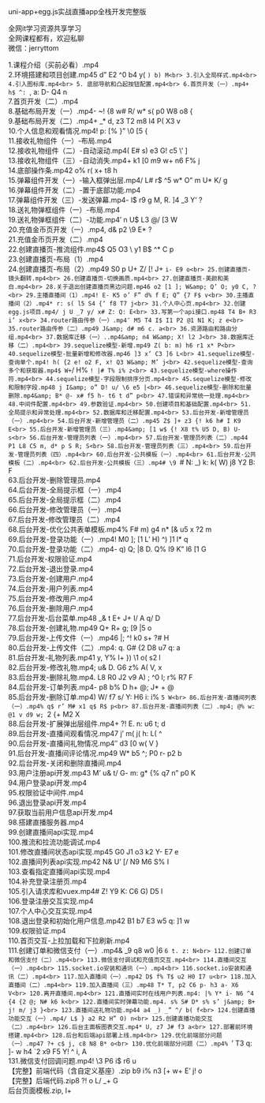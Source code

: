 uni-app+egg.js实战直播app全栈开发完整版

全网it学习资源共享学习<br>全网课程都有，欢迎私聊<br>微信：jerryttom<br>

1.课程介绍（买前必看）.mp4<br> 2.环境搭建和项目创建.mp45 d” E2 ^0 b4 y( `) b) M<br> 3.引入全局样式.mp4<br> 4.引入图标库.mp4<br> 5. 底部导航和凸起按钮配置.mp4<br> 6.首页开发（一）.mp4+ h$ ^: `, a: D- Q4 n<br> 7.首页开发（二）.mp4<br> 8.基础布局开发（一）.mp4- ~! {8 w# R/ w* s( p0 W8 o8 {<br> 9.基础布局开发（二）.mp4+ _* d, z3 T2 m8 l4 P( X3 v<br> 10.个人信息和观看情况.mp4! p: [% }” \0 [5 {<br> 11.接收礼物组件（一）-布局.mp4<br> 12.接收礼物组件（二）-自动滚动.mp4( E# s) e3 G! c5 \’ ]<br> 13.接收礼物组件（三）-自动消失.mp4+ k1 [0 m9 w+ n6 F% j<br> 14.底部操作条.mp42 o% r( x+ t8 h<br> 15.弹幕组件开发（一）-输入框弹出层.mp4/ L# r$ ^5 w* O” m U* K/ g<br> 16.弹幕组件开发（二）-置于底部功能.mp4<br> 17.弹幕组件开发（三）-发送弹幕.mp4- l$ r9 g M, R. ]4 _3 Y’ ?<br> 18.送礼物弹框组件（一）-布局.mp4<br> 19.送礼物弹框组件（二）-功能.mp4′ n U$ L3 @/ [3 W<br> 20.充值金币页开发（一）.mp4, d&amp; p2 \9 E* ?<br> 21.充值金币页开发（二）.mp4<br> 22.创建直播页-推流组件.mp4$ Q5 O3 \ y1 B$ ^* C p<br> 23.创建直播页-布局（1）.mp4<br> 24.创建直播页-布局（2）.mp49 S0 p U+ Z/ [! J+ ` i- E9 o<br> 25.创建直播页-镜头翻转.mp4<br> 26.创建直播页-切换画质.mp4<br> 27.创建直播页-美颜和美白.mp4<br> 28.关于退出创建直播页黑边问题.mp46 o2 [1 ]; W&amp; Q’ O; y0 C, ?<br> 29.主播直播间（1）.mp4! E- K5 o’ F” d% f E; Q” {7 F$ v<br> 30.主播直播间（2）.mp4* r: s( l5 S4 {‘ f8 T7 j<br> 31.个人中心页.mp4<br> 32.创建egg.js项目.mp4/ j U _7 y/ x# Z: Q: E<br> 33.写第一个api接口.mp48 T4 B+ R3 i’ x<br> 34.router路由传参（一）.mp4″ M5 T4 I$ I1 P2 @1 N1 K; z e<br> 35.router路由传参（二）.mp49 J&amp; d# m6 c. a<br> 36.资源路由和路由分组.mp4<br> 37.数据库迁移（一）..mp4&amp; n4 W&amp; X! l2 J<br> 38.数据库迁移（二）.mp4<br> 39.sequelize模型-新增.mp49 Z( b: m) h6 r1 x* P<br> 40.sequelize模型-批量新增和修改器.mp46 ]3 x’ C3 ]6 L<br> 41.sequelize模型-查询单个.mp4! h( {2 e! o2 F, x! Q3 W&amp; M’ j<br> 42.sequelize模型-查询多个和获取器.mp4$ W+ `/ H% `! |# T% i% z<br> 43.sequelize模型-where操作符.mp4<br> 44.sequelize模型-字段限制排序分页.mp4<br> 45.sequelize模型-修改和限制字段.mp48 j I&amp; o” D! u/ \6 e5 |<br> 46.sequelize模型-删除和批量删除.mp4&amp; B* @- x# f5 h- t6 t d” p<br> 47.错误和异常统一处理.mp4<br> 48.中间件配置.mp4<br> 49.参数验证.mp4<br> 50.创建项目和基础配置.mp4<br> 51.全局提示和异常处理.mp4<br> 52.数据库和迁移配置.mp4<br> 53.后台开发-新增管理员（一）.mp4<br> 54.后台开发-新增管理员（二）.mp45 Z$ ]+ z3 {! k6 h# I K9 E<br> 55.后台开发-新增管理员（三）.mp4&amp; [1 w$ {! X8 t% U5 D, B) U- s<br> 56.后台开发-管理员列表（一）.mp4<br> 57.后台开发-管理员列表（二）.mp44 P1 L8 C5 m, d* p S R; S<br> 58.后台开发-管理员列表（三）.mp4<br> 59.后台开发-管理员列表（四）.mp4<br> 60.后台开发-公共模板（一）.mp4<br> 61.后台开发-公共模板（二）.mp4<br> 62.后台开发-公共模板（三）.mp4# \9 `# N: _) k: k( W) j8 Y2 B: F<br> 63.后台开发-删除管理员.mp4<br> 64.后台开发-全局提示框（一）.mp4<br> 65.后台开发-全局提示框（二）.mp4<br> 66.后台开发-修改管理员（一）.mp4<br> 67.后台开发-修改管理员（二）.mp4<br> 68.后台开发-优化公共表单模板.mp4% F# m) g4 n* [&amp; u5 x ?2 m<br> 69.后台开发-登录功能（一）.mp4! M0 ]; [1 L’ H) ^) ]1 l* q<br> 70.后台开发-登录功能（二）.mp4- q) Q; |8 D. Q% I9 K” l6 [1 G<br> 71.后台开发-权限验证.mp4<br> 72.后台开发-退出登录.mp4<br> 73.后台开发-创建用户.mp4<br> 74.后台开发-用户列表.mp4<br> 75.后台开发-修改用户.mp4<br> 76.后台开发-删除用户.mp4<br> 77.后台开发-后台菜单.mp48 _&amp; t E+ J+ I/ A q/ D<br> 78.后台开发-创建礼物.mp49 Q+ R+ g; [9 |5 o<br> 79.后台开发-上传文件（一）.mp46 |; ^! k0 s+ ?# H<br> 80.后台开发-上传文件（二）.mp4: q. G# {2 D8 u7 q: a<br> 81.后台开发-礼物列表.mp41 y, Y% l+ }) \1 o( s2 l<br> 82.后台开发-修改礼物.mp4; u&amp; D. G6 z% A( V, x<br> 83.后台开发-删除礼物.mp4. L8 R0 J2 v9 A) \; ^0 I; r% R7 F<br> 84.后台开发-订单列表.mp4- p8 b% D h+ @; J* \+ @<br> 85.后台开发-删除订单.mp4) W/ f7 s/ Y: H6 i: i% `5 W<br> 86.后台开发-直播间列表（一）.mp4% q$ r’ M# x1 q$ R$ p<br> 87.后台开发-直播间列表（二）.mp4; @% w: @1 v d9 w; `2 {+ M2 X<br> 88.后台开发-扩展弹出层组件.mp4+ ?! E. n: u6 t; d<br> 89.后台开发-直播间观看情况.mp47 j’ m( j( h: L( ^<br> 90.后台开发-直播间礼物情况.mp4″ d3 [0 w( V }<br> 91.后台开发-直播间评论情况.mp49 W* b5 ^; P0 r- p2 b<br> 92.后台开发-关闭和删除直播间.mp4<br> 93.用户注册api开发.mp43 M’ u&amp; t/ G- m: g* {% q7 n” p0 K<br> 94.用户登录api开发.mp4<br> 95.权限验证中间件.mp4<br> 96.退出登录api开发.mp4<br> 97.获取当前用户信息api开发.mp4<br> 98.搭建直播服务器.mp4<br> 99.创建直播间api实现.mp4<br> 100.推流和拉流功能调试.mp4<br> 101.修改直播间状态api实现.mp45 G0 J1 o3 k2 Y- E7 e<br> 102.直播间列表api实现.mp42 N&amp; U’ [/ N9 M6 S% I<br> 103.查看指定直播间api实现.mp4<br> 104.补充登录注册页.mp4<br> 105.引入请求库和vuex.mp4# Z! Y9 K: C6 G) D5 l<br> 106.登录注册交互实现.mp4<br> 107.个人中心交互实现.mp4<br> 108.退出登录和初始化用户信息.mp42 B1 b7 E3 w5 q: ]1 w<br> 109.权限验证.mp4<br> 110.首页交互-上拉加载和下拉刷新.mp4<br> 111.创建订单和微信支付（一）.mp4&amp; _9 q8 w0 |6 `6 t. z: N<br> 112.创建订单和微信支付（二）.mp4<br> 113.微信支付调试和充值页交互.mp4<br> 114.直播间交互（一）.mp4<br> 115.socket.io安装和通讯（一）.mp4<br> 116.socket.io安装和通讯（二）.mp4<br> 117.加入直播间（一）.mp42 D$ f% T$ u2 H0 I7 u<br> 118.加入直播间（二）.mp4<br> 119.加入直播间（三）.mp48 T* T, p2 C6 p- h3 a- X6 V<br> 120.离开直播间.mp4<br> 121.直播间实时在线用户列表.mp4: |% Y* i- N6 ^4 {4 {2 @; N# k6 k<br> 122.直播间实时弹幕功能.mp4. s% S# D* s% s’ j&amp; B+ j! m/ j3 }<br> 123.直播间送礼物功能.mp44 a4 _) _” ^/ b( f<br> 124.创建直播功能交互（一）.mp4/ L$ } a2 R2 H” O) n<br> 125.创建直播功能交互（二）.mp4<br> 126.后台主面板图表交互.mp4* U, z7 J# f3 a<br> 127.部署前环境搭建.mp4<br> 128.后台和后端api部署上线.mp4<br> 129.优化前端部分问题（一）.mp47 ?+ c$ j, c8 N8 B* o<br> 130.优化前端部分问题（二）.mp4% `’ T3 q: ]- w h4 `2 x9 F5 Y! ^ i, A<br> 131.微信支付回调问题.mp4! \3 P6 i$ r6 u<br> 【完整】前端代码（含自定义基座）.zip b9 i% n3 [+ w+ E’ j! o<br> 【完整】后端代码.zip8 ?! o L/ _+ G<br> 后台页面模板.zip, l+